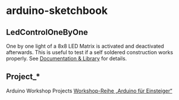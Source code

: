 # arduino-sketchbook

## LedControlOneByOne
One by one light of a 8x8 LED Matrix is activated and deactivated afterwards.
This is useful to test if a self soldered construction works properly.
See [Documentation & Library](http://playground.arduino.cc/Main/LedControl) for details.

## Project_*
Arduino Workshop Projects
[Workshop-Reihe „Arduino für Einsteiger“](https://www.hackerspace-bremen.de/2017/09/28/workshop-reihe-arduino-fuer-einsteiger-2/)

